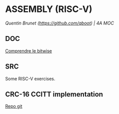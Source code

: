 # ASSEMBLY (RISC-V)

*Quentin Brunet (https://github.com/qboot) | 4A MOC*

## DOC

[Comprendre le bitwise](./doc/bitwise.md)

## SRC

Some RISC-V exercises.

## CRC-16 CCITT implementation

[Repo git](https://github.com/qboot/asm-crc)
